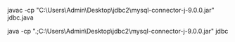 javac -cp "C:\Users\Admin\Desktop\jdbc2\mysql-connector-j-9.0.0.jar" jdbc.java

java -cp ".;C:\Users\Admin\Desktop\jdbc2\mysql-connector-j-9.0.0.jar" jdbc
